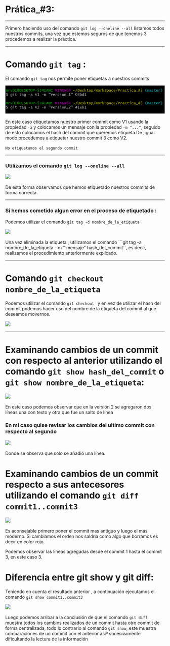 # Prática_#3:
---
Primero haciendo uso del comando ```git log --oneline --all``` listamos todos nuestros commits, una vez que estemos seguros de que tenemos 3 procedemos a realizar la práctica.

---
# Comando ```git tag``` :

El comando ```git tag``` nos permite poner etiquetas a nuestros commits

![](img/2.png)

En este caso etiquetamos nuestro primer commit como V1 usando la propiedad ```-a``` y colocamos un mensaje con la propiedad ```-m "..."```, seguido de esto colocamos el hash del commit que queremos etiqueta.De ;igual modo procedemos a etiquetar nuestro commit 3 como V2.


```No etiquetamos el segundo commit```

---
### Utilizamos el comando ```git log --oneline --all```

![](/img/3.png)

De esta forma observamos que hemos etiquetado nuestros commits de forma correcta.

---
### Si hemos cometido algun error en el proceso de etiquetado :
Podemos utilizar el comando ```git tag -d nombre_de_la_etiqueta```

![](/img/4.png)

Una vez eliminada la etiqueta , utilizamos el comando ```git tag -a nombre_de_la_etiqueta - m " mensaje" hash_del_commit``, es decir, realizamos el procedimiento anteriormente explicado.

---
# Comando ```git checkout nombre_de_la_etiqueta```

Podemos utilizar el comando ```git checkout ``` y en vez de utilizar el hash del commit podemos hacer uso del nombre de la etiqueta del commit al que deseamos movernos.

![](/img/5.png)

---
# Examinando cambios de un commit con respecto al anterior utilizando el comando ```git show hash_del_commit``` o ```git show nombre_de_la_etiqueta```:

![](/img/7.png)


En este caso podemos observar que en la versión 2 se agregaron dos líneas
una con texto y otra que fue un salto de línea

### En mi caso quise revisar los cambios del ultimo commit con respecto al segundo

![](/img/8.png)

Donde se observa que solo se añadió una línea.


# Examinando cambios de un commit respecto a sus antecesores utilizando el comando ```git diff commit1..commit3```

![](/img/9.png)

Es aconsejable primero poner el commit mas antiguo y luego el más moderno.
Si cambiamos el orden nos saldria como algo que borramos es decir en color rojo.

Podemos observar las líneas agregadas desde el commit 1 hasta el commit 3, en este caso 3.

# Diferencia entre git show y git diff:

Teniendo en cuenta el resultado anterior , a continuación ejecutamos el comando ```git show commit1..commit3```

![](/img/10.png)

Luego podemos arribar a la conclusión de que el comando ```git diff``` muestra todos los cambios realizados de un commit hasta otro commit de forma centralizada, todo lo contrario al comando ```git show```, este muestra comparaciones de un commit con el anterior asíª sucesivamente dificultando la lectura de la información
